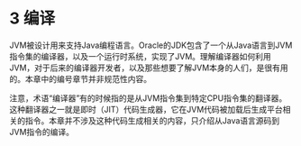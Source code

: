 # 3 编译

JVM被设计用来支持Java编程语言。Oracle的JDK包含了一个从Java语言到JVM指令集的编译器，以及一个运行时系统，实现了JVM。理解编译器如何利用JVM，对于后来的编译器开发者，以及那些想要了解JVM本身的人们，是很有用的。本章中的编号章节并非规范性内容。

注意，术语“编译器”有的时候指的是从JVM指令集到特定CPU指令集的翻译器。这种翻译器之一就是即时（JIT）代码生成器，它在JVM代码被加载后生成平台相关的指令。本章并不涉及这种代码生成相关的内容，只介绍从Java语言源码到JVM指令的编译。